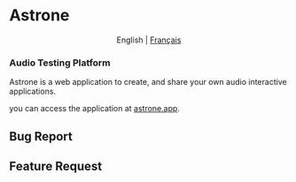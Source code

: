 # Astrone

<p align="center">
  <span>English</span> |
  <a href="https://github.com/Jerboas86/astrone-feedback/tree/master/lang/fr">Français</a>
</p>

### Audio Testing Platform

Astrone is a web application to create, and share your own audio interactive applications.

you can access the application at [astrone.app](www.astrone.app).

## Bug Report

## Feature Request
